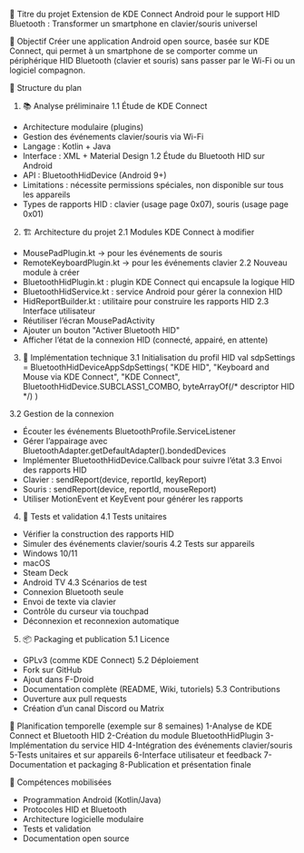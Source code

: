 

🧠 Titre du projet
Extension de KDE Connect Android pour le support HID Bluetooth : Transformer un smartphone en clavier/souris universel

🎯 Objectif
Créer une application Android open source, basée sur KDE Connect, qui permet à un smartphone de se comporter comme un périphérique HID Bluetooth (clavier et souris) sans passer par le Wi-Fi ou un logiciel compagnon.

🧱 Structure du plan
1. 📚 Analyse préliminaire
1.1 Étude de KDE Connect
- Architecture modulaire (plugins)
- Gestion des événements clavier/souris via Wi-Fi
- Langage : Kotlin + Java
- Interface : XML + Material Design
1.2 Étude du Bluetooth HID sur Android
- API : BluetoothHidDevice (Android 9+)
- Limitations : nécessite permissions spéciales, non disponible sur tous les appareils
- Types de rapports HID : clavier (usage page 0x07), souris (usage page 0x01)

2. 🏗️ Architecture du projet
2.1 Modules KDE Connect à modifier
- MousePadPlugin.kt → pour les événements de souris
- RemoteKeyboardPlugin.kt → pour les événements clavier
2.2 Nouveau module à créer
- BluetoothHidPlugin.kt : plugin KDE Connect qui encapsule la logique HID
- BluetoothHidService.kt : service Android pour gérer la connexion HID
- HidReportBuilder.kt : utilitaire pour construire les rapports HID
2.3 Interface utilisateur
- Réutiliser l’écran MousePadActivity
- Ajouter un bouton "Activer Bluetooth HID"
- Afficher l’état de la connexion HID (connecté, appairé, en attente)

3. 🔌 Implémentation technique
3.1 Initialisation du profil HID
val sdpSettings = BluetoothHidDeviceAppSdpSettings(
    "KDE HID",
    "Keyboard and Mouse via KDE Connect",
    "KDE Connect",
    BluetoothHidDevice.SUBCLASS1_COMBO,
    byteArrayOf(/* descriptor HID */)
)


3.2 Gestion de la connexion
- Écouter les événements BluetoothProfile.ServiceListener
- Gérer l’appairage avec BluetoothAdapter.getDefaultAdapter().bondedDevices
- Implémenter BluetoothHidDevice.Callback pour suivre l’état
3.3 Envoi des rapports HID
- Clavier : sendReport(device, reportId, keyReport)
- Souris : sendReport(device, reportId, mouseReport)
- Utiliser MotionEvent et KeyEvent pour générer les rapports

4. 🧪 Tests et validation
4.1 Tests unitaires
- Vérifier la construction des rapports HID
- Simuler des événements clavier/souris
4.2 Tests sur appareils
- Windows 10/11
- macOS
- Steam Deck
- Android TV
4.3 Scénarios de test
- Connexion Bluetooth seule
- Envoi de texte via clavier
- Contrôle du curseur via touchpad
- Déconnexion et reconnexion automatique

5. 📦 Packaging et publication
5.1 Licence
- GPLv3 (comme KDE Connect)
5.2 Déploiement
- Fork sur GitHub
- Ajout dans F-Droid
- Documentation complète (README, Wiki, tutoriels)
5.3 Contributions
- Ouverture aux pull requests
- Création d’un canal Discord ou Matrix

🧭 Planification temporelle (exemple sur 8 semaines)
1-Analyse de KDE Connect et Bluetooth HID
2-Création du module BluetoothHidPlugin
3-Implémentation du service HID
4-Intégration des événements clavier/souris
5-Tests unitaires et sur appareils
6-Interface utilisateur et feedback
7-Documentation et packaging
8-Publication et présentation finale





🧠 Compétences mobilisées
- Programmation Android (Kotlin/Java)
- Protocoles HID et Bluetooth
- Architecture logicielle modulaire
- Tests et validation
- Documentation open source

